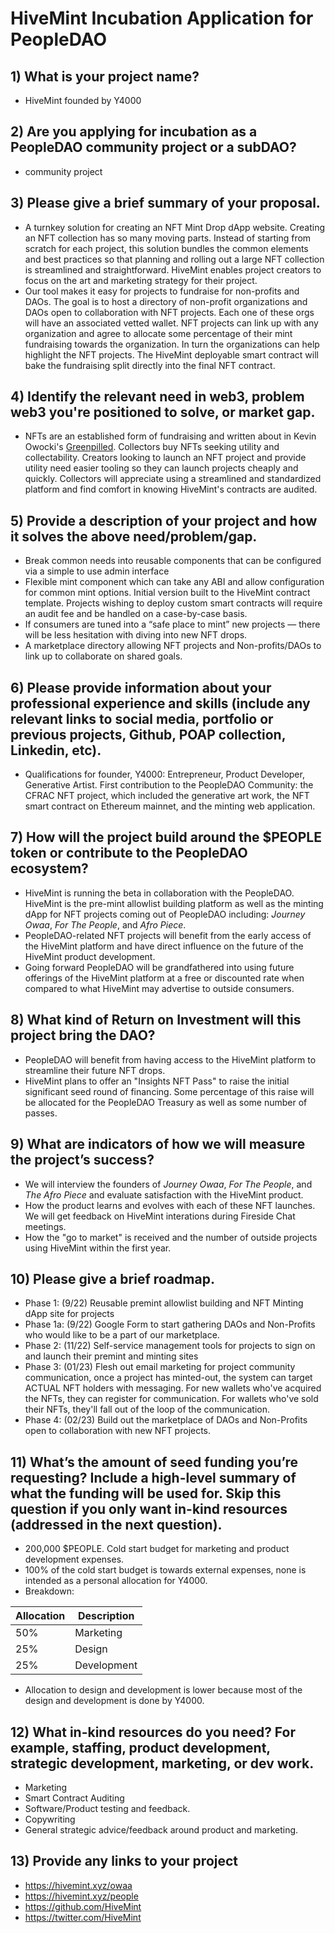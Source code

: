 # HiveMint Incubation Application for PeopleDAO

## 1) What is your project name?

- HiveMint founded by Y4000

## 2) Are you applying for incubation as a PeopleDAO community project or a subDAO?

- community project

## 3) Please give a brief summary of your proposal.

- A turnkey solution for creating an NFT Mint Drop dApp website.  Creating an NFT collection has so many moving parts. Instead of starting from scratch for each project, this solution bundles the common elements and best practices so that planning and rolling out a large NFT collection is streamlined and straightforward. HiveMint enables project creators to focus on the art and marketing strategy for their project.
- Our tool makes it easy for projects to fundraise for non-profits and DAOs.  The goal is to host a directory of non-profit organizations and DAOs open to collaboration with NFT projects.  Each one of these orgs will have an associated vetted wallet.  NFT projects can link up with any organization and agree to allocate some percentage of their mint fundraising towards the organization.  In turn the organizations can help highlight the NFT projects.  The HiveMint deployable smart contract will bake the fundraising split directly into the final NFT contract.

## 4) Identify the relevant need in web3, problem web3 you're positioned to solve, or market gap.

- NFTs are an established form of fundraising and written about in Kevin Owocki's [Greenpilled]([url](https://greenpill.party/#book)).  Collectors buy NFTs seeking utility and collectability.  Creators looking to launch an NFT project and provide utility need easier tooling so they can launch projects cheaply and quickly.  Collectors will appreciate using a streamlined and standardized platform and find comfort in knowing HiveMint's contracts are audited. 

## 5) Provide a description of your project and how it solves the above need/problem/gap.

- Break common needs into reusable components that can be configured via a simple to use admin interface
- Flexible mint component which can take any ABI and allow configuration for common mint options. Initial version built to the HiveMint contract template.  Projects wishing to deploy custom smart contracts will require an audit fee and be handled on a case-by-case basis.
- If consumers are tuned into a “safe place to mint” new projects — there will be less hesitation with diving into new NFT drops.
- A marketplace directory allowing NFT projects and Non-profits/DAOs to link up to collaborate on shared goals.

## 6) Please provide information about your professional experience and skills (include any relevant links to social media, portfolio or previous projects, Github, POAP collection, Linkedin, etc).

- Qualifications for founder, Y4000: Entrepreneur, Product Developer, Generative Artist.  First contribution to the PeopleDAO Community: the CFRAC NFT project, which included the generative art work, the NFT smart contract on Ethereum mainnet, and the minting web application.  

## 7) How will the project build around the $PEOPLE token or contribute to the PeopleDAO ecosystem?

- HiveMint is running the beta in collaboration with the PeopleDAO.  HiveMint is the pre-mint allowlist building platform as well as the minting dApp for NFT projects coming out of PeopleDAO including: *Journey Owaa*, *For The People*, and *Afro Piece*.  
- PeopleDAO-related NFT projects will benefit from the early access of the HiveMint platform and have direct influence on the future of the HiveMint product development.  
- Going forward PeopleDAO will be grandfathered into using future offerings of the HiveMint platform at a free or discounted rate when compared to what HiveMint may advertise to outside consumers.

## 8) What kind of Return on Investment will this project bring the DAO?

- PeopleDAO will benefit from having access to the HiveMint platform to streamline their future NFT drops.
- HiveMint plans to offer an "Insights NFT Pass" to raise the initial significant seed round of financing.  Some percentage of this raise will be allocated for the PeopleDAO Treasury as well as some number of passes.

## 9) What are indicators of how we will measure the project’s success?

- We will interview the founders of *Journey Owaa*, *For The People*, and *The Afro Piece* and evaluate satisfaction with the HiveMint product.
- How the product learns and evolves with each of these NFT launches. We will get feedback on HiveMint interations during Fireside Chat meetings.
- How the "go to market" is received and the number of outside projects using HiveMint within the first year.

## 10) Please give a brief roadmap.

- Phase 1: (9/22) Reusable premint allowlist building and NFT Minting dApp site for projects
- Phase 1a: (9/22) Google Form to start gathering DAOs and Non-Profits who would like to be a part of our marketplace.
- Phase 2: (11/22) Self-service management tools for projects to sign on and launch their premint and minting sites
- Phase 3: (01/23) Flesh out email marketing for project community communication, once a project has minted-out, the system can target ACTUAL NFT holders with messaging.  For new wallets who've acquired the NFTs, they can register for communication.  For wallets who've sold their NFTs, they'll fall out of the loop of the communication.
- Phase 4: (02/23) Build out the marketplace of DAOs and Non-Profits open to collaboration with new NFT projects.

## 11) What’s the amount of seed funding you’re requesting? Include a high-level summary of what the funding will be used for. Skip this question if you only want in-kind resources (addressed in the next question). 

- 200,000 $PEOPLE.  Cold start budget for marketing and product development expenses.  
- 100% of the cold start budget is towards external expenses, none is intended as a personal allocation for Y4000.
- Breakdown:

| Allocation | Description |
| --- | --- |
| 50% | Marketing | 
| 25% | Design | 
| 25% | Development |

- Allocation to design and development is lower because most of the design and development is done by Y4000.  

## 12) What in-kind resources do you need? For example, staffing, product development, strategic development, marketing, or dev work. 

- Marketing
- Smart Contract Auditing
- Software/Product testing and feedback.  
- Copywriting
- General strategic advice/feedback around product and marketing.  

## 13) Provide any links to your project

- https://hivemint.xyz/owaa
- https://hivemint.xyz/people
- https://github.com/HiveMint
- https://twitter.com/HiveMint
